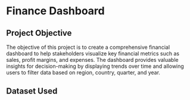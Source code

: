 # Finance Dashboard

## Project Objective

The objective of this project is to create a comprehensive financial dashboard to help stakeholders visualize key financial metrics such as sales, profit margins, and expenses. The dashboard provides valuable insights for decision-making by displaying trends over time and allowing users to filter data based on region, country, quarter, and year.

## Dataset Used
<a href="  ">
